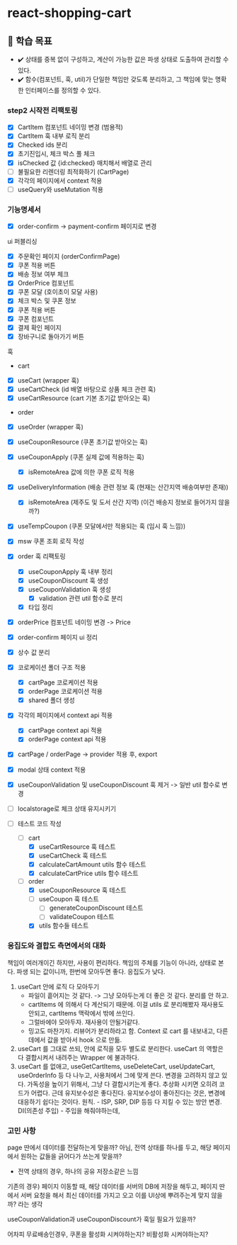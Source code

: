 # react-shopping-cart

## 📍 학습 목표

- ✔️ 상태를 중복 없이 구성하고, 계산이 가능한 값은 파생 상태로 도출하여 관리할 수 있다.
- ✔️ 함수(컴포넌트, 훅, util)가 단일한 책임만 갖도록 분리하고, 그 책임에 맞는 명확한 인터페이스를 정의할 수 있다.

### step2 시작전 리팩토링

- [x] CartItem 컴포넌트 네이밍 변경 (범용적)
- [x] CartItem 훅 내부 로직 분리
- [x] Checked ids 분리
- [x] 초기진입시, 체크 박스 풀 체크
- [x] isChecked 값 {id:checked} 매치해서 배열로 관리
- [ ] 불필요한 리렌더링 최적화하기 (CartPage)
- [x] 각각의 페이지에서 context 적용
- [ ] useQuery와 useMutation 적용

### 기능명세서

- [x] order-confirm -> payment-confirm 페이지로 변경

ui 퍼블리싱

- [x] 주문확인 페이지 (orderConfirmPage)
- [x] 쿠폰 적용 버튼
- [x] 배송 정보 여부 체크
- [x] OrderPrice 컴포넌트
- [x] 쿠폰 모달 (호이초이 모달 사용)
- [x] 체크 박스 및 쿠폰 정보
- [x] 쿠폰 적용 버튼
- [x] 쿠폰 컴포넌트
- [x] 결제 확인 페이지
- [x] 장바구니로 돌아가기 버튼

훅

- cart
- [x] useCart (wrapper 훅)
- [x] useCartCheck (id 배열 바탕으로 상품 체크 관련 훅)
- [x] useCartResource (cart 기본 초기값 받아오는 훅)
- order
- [x] useOrder (wrapper 훅)
- [x] useCouponResource (쿠폰 초기값 받아오는 훅)
- [x] useCouponApply (쿠폰 실제 값에 적용하는 훅)
  - [x] isRemoteArea 값에 의한 쿠폰 로직 적용
- [x] useDeliveryInformation (배송 관련 정보 훅 (현재는 산간지역 배송여부만 존재))
  - [x] isRemoteArea (제주도 및 도서 산간 지역) (이건 배송지 정보로 들어가지 않을까?)
- [x] useTempCoupon (쿠폰 모달에서만 적용되는 훅 (임시 훅 느낌))

- [x] msw 쿠폰 조회 로직 작성
- [x] order 훅 리팩토링
  - [x] useCouponApply 훅 내부 정리
  - [x] useCouponDiscount 훅 생성
  - [x] useCouponValidation 훅 생성
    - [x] validation 관련 util 함수로 분리
  - [x] 타입 정리
- [x] orderPrice 컴포넌트 네이밍 변경 -> Price
- [x] order-confirm 페이지 ui 정리
- [x] 상수 값 분리
- [x] 코로케이션 폴더 구조 적용
  - [x] cartPage 코로케이션 적용
  - [x] orderPage 코로케이션 적용
  - [x] shared 폴더 생성
- [x] 각각의 페이지에서 context api 적용
  - [x] cartPage context api 적용
  - [x] orderPage context api 적용
- [x] cartPage / orderPage -> provider 적용 후, export
- [x] modal 상태 context 적용
- [x] useCouponValidation 및 useCouponDiscount 훅 제거 -> 일반 util 함수로 변경
- [ ] localstorage로 체크 상태 유지시키기
- [ ] 테스트 코드 작성
  - [ ] cart
    - [x] useCartResource 훅 테스트
    - [x] useCartCheck 훅 테스트
    - [x] calculateCartAmount utils 함수 테스트
    - [x] calculateCartPrice utils 함수 테스트
  - [ ] order
    - [x] useCouponResource 훅 테스트
    - [ ] useCoupon 훅 테스트
      - [ ] generateCouponDiscount 테스트
      - [ ] validateCoupon 테스트
    - [x] utils 함수들 테스트

### 응집도와 결합도 측면에서의 대화

책임이 여러개이긴 하지만, 사용이 편리하다.
책임의 주체를 기능이 아니라, 상태로 본다.
파생 되는 값이니까, 한번에 모아두면 좋다.
응집도가 낮다.

1. useCart 안에 로직 다 모아두기
   - 파일이 흩어지는 것 같다. -> 그냥 모아두는게 더 좋은 것 같다. 분리를 안 하고.
   - cartItems 에 의해서 다 계산되기 때문에. 이걸 utils 로 분리해봤자 재사용도 안되고, cartItems 맥락에서 밖에 쓰인다.
   - 그럴바에야 모아두자. 재사용이 안될거같다.
   - 밍고도 마찬가지. 리뷰어가 분리하라고 함. Context 로 cart 를 내보내고, 다른 데에서 값을 받아서 hook 으로 만듦.
2. useCart 를 그대로 쓰되, 안에 로직을 모두 별도로 분리한다. useCart 의 역할은 다 결합시켜서 내려주는 Wrapper 에 불과하다.
3. useCart 를 없애고, useGetCartItems, useDeleteCart, useUpdateCart, useOrderInfo 등 다 나누고, 사용처에서 그에 맞게 쓴다.
   변경을 고려하지 않고 있다.
   가독성을 높이기 위해서, 그냥 다 결합시키는게 좋다. 추상화 시키면 오히려 코드가 어렵다. 근데 유지보수성은 좋다진다.
   유지보수성이 좋아진다는 것은, 변경에 대응하기 쉽다는 것이다.
   원칙. - ISP, SRP, DIP 등등 다 지킬 수 있는 방안
   변경.
   DI(의존성 주입) - 주입을 해줘야하는데,

### 고민 사항

page 딴에서 데이터를 전달하는게 맞을까?
아님, 전역 상태를 하나를 두고, 해당 페이지에서 원하는 값들을 긁어다가 쓰는게 맞을까?

- 전역 상태의 경우, 하나의 공유 저장소같은 느낌

기존의 경우) 페이지 이동할 때, 해당 데이터를 서버의 DB에 저장을 해두고, 페이지 딴에서 서버 요청을 해서 최신 데이터를 가지고 오고 이를 UI상에 뿌려주는게 맞지 않을까? 라는 생각

useCouponValidation과 useCouponDiscount가 훅일 필요가 있을까?

어차피 무료배송인경우, 쿠폰을 활성화 시켜야하는지? 비활성화 시켜야하는지?
